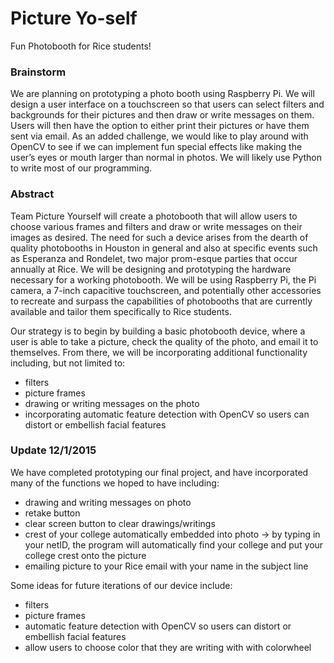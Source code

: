 # Picture Yo-self
Fun Photobooth for Rice students!

### Brainstorm

We are planning on prototyping a photo booth using Raspberry Pi. We will design a user interface on a touchscreen so that users can select filters and backgrounds for their pictures and then draw or write messages on them. Users will then have the option to either print their pictures or have them sent via email. As an added challenge, we would like to play around with OpenCV to see if we can implement fun special effects like making the user’s eyes or mouth larger than normal in photos. We will likely use Python to write most of our programming.



### Abstract

Team Picture Yourself will create a photobooth that will allow users to choose various frames and filters and draw or write messages on their images as desired. The need for such a device arises from the dearth of quality photobooths in Houston in general and also at specific events such as Esperanza and Rondelet, two major prom-esque parties that occur annually at Rice. We will be designing and prototyping the hardware necessary for a working photobooth. We will be using Raspberry Pi, the Pi camera, a 7-inch capacitive touchscreen, and potentially other accessories to recreate and surpass the capabilities of photobooths that are currently available and tailor them specifically to Rice students. 

Our strategy is to begin by building a basic photobooth device, where a user is able to take a picture, check the quality of the photo, and email it to themselves. From there, we will be incorporating additional functionality including, but not limited to:

- filters
- picture frames
- drawing or writing messages on the photo
- incorporating automatic feature detection with OpenCV so users can distort or embellish facial features

### Update 12/1/2015

We have completed prototyping our final project, and have incorporated many of the functions we hoped to have including:

- drawing and writing messages on photo
- retake button
- clear screen button to clear drawings/writings
- crest of your college automatically embedded into photo -> by typing in your netID, the program will automatically find your college and put your college crest onto the picture
- emailing picture to your Rice email with your name in the subject line

Some ideas for future iterations of our device include:
- filters
- picture frames
- automatic feature detection with OpenCV so users can distort or embellish facial features
- allow users to choose color that they are writing with with colorwheel
